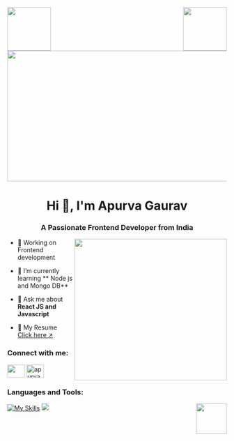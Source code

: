 <div>
  <div align="left"><img src="https://user-images.githubusercontent.com/74038190/212257454-16e3712e-945a-4ca2-b238-408ad0bf87e6.gif" height="100" width="100" align="left"></div>
    <div align="right"><img src="https://user-images.githubusercontent.com/74038190/212257467-871d32b7-e401-42e8-a166-fcfd7baa4c6b.gif" height="100" width="100" align="right"></div>
  
  <div align="center"><img src="https://user-images.githubusercontent.com/74038190/212749171-b84692a8-2b04-4e3b-93ca-ac14705da224.gif" height="300" width="600"></div>

</div>


<h1 align="center">Hi 👋, I'm Apurva Gaurav</h1>
<h3 align="center">A Passionate Frontend Developer from India</h3>

<div align="right"><img src="https://user-images.githubusercontent.com/74038190/221352989-518609ab-b4d1-459e-929f-a08cd2bd9b3c.gif" height="325" width="350" align="right">
  <p align="left"></div>
  
- 🔭 Working on Frontend development

- 🌱 I’m currently learning ** Node js and Mongo DB**

- 💬 Ask me about **React JS and Javascript**

- 📄 My Resume [Click here ↗️](https://drive.google.com/file/d/15lDViZWD0RmIlvvPE4Nfg6EUB7EkVclS/view?usp=sharing)

</p>

<h3 align="left">Connect with me:</h3>
<p align="left">
<a href="https://twitter.com/apurva_gaurav1" target="blank"><img align="center" src="https://raw.githubusercontent.com/rahuldkjain/github-profile-readme-generator/master/src/images/icons/Social/twitter.svg" height="30" width="40" /></a>
<a href="https://linkedin.com/in/apurva gaurav" target="blank"><img align="center" src="https://raw.githubusercontent.com/rahuldkjain/github-profile-readme-generator/master/src/images/icons/Social/linked-in-alt.svg" alt="apurva gaurav" height="30" width="40" /></a>
</p>

<h3 align="">Languages and Tools: </h3>

 [![My Skills](https://skillicons.dev/icons?i=html,css,js,react,tailwind,bootstrap,vscode,vite,nodejs,github,npm,redux,firbase)](https://skillicons.dev)
<img src="https://user-images.githubusercontent.com/74038190/212284087-bbe7e430-757e-4901-90bf-4cd2ce3e1852.gif" align="right" height="70" width="70">
<img src="https://user-images.githubusercontent.com/74038190/212284100-561aa473-3905-4a80-b561-0d28506553ee.gif"> 
